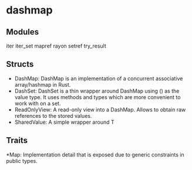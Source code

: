 # dashmap

## Modules
iter
iter_set
mapref
rayon
setref
try_result


## Structs
* DashMap: DashMap is an implementation of a concurrent associative array/hashmap in Rust.
* DashSet: DashSet is a thin wrapper around DashMap using () as the value type. It uses methods and types which are more convenient to work with on a set.
* ReadOnlyView: A read-only view into a DashMap. Allows to obtain raw references to the stored values.
* SharedValue: A simple wrapper around T

## Traits
*Map: Implementation detail that is exposed due to generic constraints in public types.